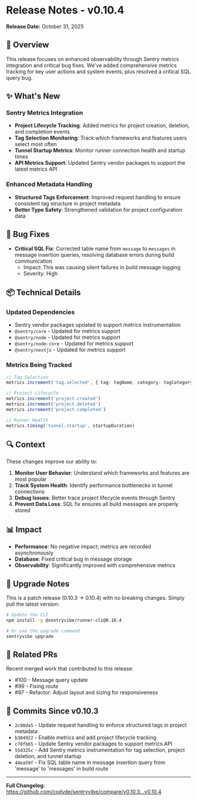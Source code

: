 # Release Notes - v0.10.4

**Release Date:** October 31, 2025

## 🎯 Overview

This release focuses on enhanced observability through Sentry metrics integration and critical bug fixes. We've added comprehensive metrics tracking for key user actions and system events, plus resolved a critical SQL query bug.

## ✨ What's New

### Sentry Metrics Integration
- **Project Lifecycle Tracking**: Added metrics for project creation, deletion, and completion events
- **Tag Selection Monitoring**: Track which frameworks and features users select most often
- **Tunnel Startup Metrics**: Monitor runner connection health and startup times
- **API Metrics Support**: Updated Sentry vendor packages to support the latest metrics API

### Enhanced Metadata Handling
- **Structured Tags Enforcement**: Improved request handling to ensure consistent tag structure in project metadata
- **Better Type Safety**: Strengthened validation for project configuration data

## 🐛 Bug Fixes

- **Critical SQL Fix**: Corrected table name from `message` to `messages` in message insertion queries, resolving database errors during build communication
  - Impact: This was causing silent failures in build message logging
  - Severity: High

## 📦 Technical Details

### Updated Dependencies
- Sentry vendor packages updated to support metrics instrumentation
- `@sentry/core` - Updated for metrics support
- `@sentry/node` - Updated for metrics support  
- `@sentry/node-core` - Updated for metrics support
- `@sentry/nextjs` - Updated for metrics support

### Metrics Being Tracked
```typescript
// Tag Selection
metrics.increment('tag.selected', { tag: tagName, category: tagCategory })

// Project Lifecycle
metrics.increment('project.created')
metrics.increment('project.deleted')
metrics.increment('project.completed')

// Runner Health
metrics.timing('tunnel.startup', startupDuration)
```

## 🔍 Context

These changes improve our ability to:
1. **Monitor User Behavior**: Understand which frameworks and features are most popular
2. **Track System Health**: Identify performance bottlenecks in tunnel connections
3. **Debug Issues**: Better trace project lifecycle events through Sentry
4. **Prevent Data Loss**: SQL fix ensures all build messages are properly stored

## 📊 Impact

- **Performance**: No negative impact; metrics are recorded asynchronously
- **Database**: Fixed critical bug in message storage
- **Observability**: Significantly improved with comprehensive metrics

## 🚀 Upgrade Notes

This is a patch release (0.10.3 → 0.10.4) with no breaking changes. Simply pull the latest version:

```bash
# Update the CLI
npm install -g @sentryvibe/runner-cli@0.10.4

# Or use the upgrade command
sentryvibe upgrade
```

## 🔗 Related PRs

Recent merged work that contributed to this release:
- #100 - Message query update
- #99 - Fixing route  
- #97 - Refactor: Adjust layout and sizing for responsiveness

## 📝 Commits Since v0.10.3

- `2c90da5` - Update request handling to enforce structured tags in project metadata
- `b304922` - Enable metrics and add project lifecycle tracking
- `c78fb65` - Update Sentry vendor packages to support metrics API
- `55d325c` - Add Sentry metrics instrumentation for tag selection, project deletion, and tunnel startup
- `44ea59f` - Fix SQL table name in message insertion query from 'message' to 'messages' in build route

---

**Full Changelog**: https://github.com/codyde/sentryvibe/compare/v0.10.3...v0.10.4

